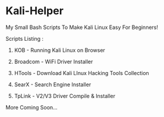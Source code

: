 # Kali-Helper
My Small Bash Scripts To Make Kali Linux Easy For Beginners!

Scripts Listing :

1. KOB - Running Kali Linux on Browser

2. Broadcom - WiFi Driver Installer

3. HTools - Download Kali LInux Hacking Tools Collection

4. SearX - Search Engine Installer

5. TpLink - V2/V3 Driver Compile & Installer 

More Coming Soon...
